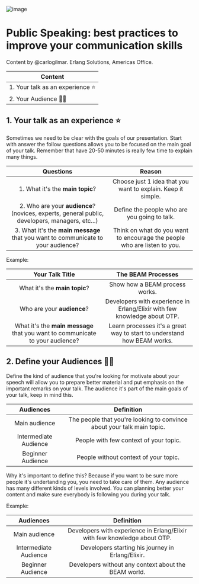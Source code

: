 ![image](https://user-images.githubusercontent.com/17634377/209588540-11259e58-8dcf-4b39-982f-a39f10c28ecd.png)

# Public Speaking: best practices to improve your communication skills

Content by @carlogilmar. Erlang Solutions, Americas Office.

|Content|
|---|
|1. Your talk as an experience ⭐️|
|2. Your Audience 🤼‍♂️|

## 1. Your talk as an experience ⭐️

Sometimes we need to be clear with the goals of our presentation. Start with answer the follow questions allows you to be focused on the main goal of your talk. Remember that have 20-50 minutes is really few time to explain many things. 

| Questions | Reason |
|:----:|:---:| 
| 1. What it's the **main topic**? | Choose just 1 idea that you want to explain. Keep it simple. |
| 2. Who are your **audience**? (novices, experts, general public, developers, managers, etc...)| Define the people who are you going to talk. |
| 3. What it's the **main message** that you want to communicate to your audience? | Think on what do you want to encourage the people who are listen to you. |

Example:

| Your Talk Title | The BEAM Processes |
|:----:|:---:| 
| What it's the **main topic**? | Show how a BEAM process works. |
| Who are your **audience**? | Developers with experience in Erlang/Elixir with few knowledge about OTP. |
| What it's the **main message** that you want to communicate to your audience? | Learn processes it's a great way to start to understand how BEAM works. |

## 2. Define your Audiences 🤼‍♂️

Define the kind of audience that you're looking for motivate about your speech will allow you to prepare better material and put emphasis on the important remarks on your talk. The audience it's part of the main goals of your talk, keep in mind this.

| Audiences | Definition |
|:----:|:----:|
| Main audience | The people that you're looking to convince about your talk main topic. |
| Intermediate Audience | People with few context of your topic. |
| Beginner Audience | People without context of your topic. |

Why it's important to define this? Because if you want to be sure more people it's undertanding you, you need to take care of them. Any audience has many different kinds of levels involved. You can planning better your content and make sure everybody is following you during your talk.

Example:

| Audiences | Definition |
|:----:|:----:|
| Main audience | Developers with experience in Erlang/Elixir with few knowledge about OTP. |
| Intermediate Audience | Developers starting his journey in Erlang/Elixir. |
| Beginner Audience | Developers without any context about the BEAM world. |




